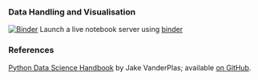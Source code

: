 ### Data Handling and Visualisation

[![Binder](https://mybinder.org/badge_logo.svg)](https://beta.mybinder.org/v2/gh/vidasr/dhv/main?filepath=index.ipynb) Launch a live notebook server using [binder](https://mybinder.readthedocs.io/en/latest/) 

### References

[Python Data Science Handbook](http://shop.oreilly.com/product/0636920034919.do) by Jake VanderPlas; available [on GitHub](https://github.com/jakevdp/PythonDataScienceHandbook).
